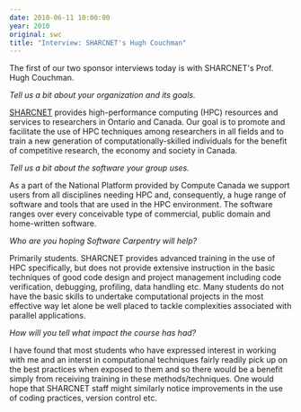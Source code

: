 ```yaml
---
date: 2010-06-11 10:00:00
year: 2010
original: swc
title: "Interview: SHARCNET's Hugh Couchman"
---
```

<p>The first of our two sponsor interviews today is with SHARCNET's Prof. Hugh Couchman.</p>
<p><em>Tell us a bit about your organization and its goals.</em></p>
<p><a href="http://www.sharcnet.ca">SHARCNET</a> provides high-performance computing (HPC) resources and services to researchers in Ontario and Canada. Our goal is to promote and facilitate the use of HPC techniques among researchers in all fields and to train a new generation of computationally-skilled individuals for the benefit of competitive research, the economy and society in Canada.</p>
<p><em>Tell us a bit about the software your group uses.</em></p>
<p>As a part of the National Platform provided by Compute Canada we support users from all disciplines needing HPC and, consequently, a huge range of software and tools that are used in the HPC environment. The software ranges over every conceivable type of commercial, public domain and home-written software.</p>
<p><em>Who are you hoping Software Carpentry will help?</em></p>
<p>Primarily students. SHARCNET provides advanced training in the use of HPC specifically, but does not provide extensive instruction in the basic techniques of good code design and project management including code verification, debugging, profiling, data handling etc. Many students do not have the basic skills to undertake computational projects in the most effective way let alone be well placed to tackle complexities associated with parallel applications.</p>
<p><em>How will you tell what impact the course has had?</em></p>
<p>I have found that most students who have expressed interest in working with me and an interst in computational techniques fairly readily pick up on the best practices when exposed to them and so there would be a benefit simply from receiving training in these methods/techniques. One would hope that SHARCNET staff might similarly notice improvements in the use of coding practices, version control etc.</p>
